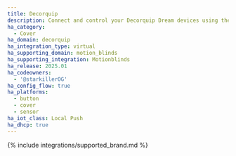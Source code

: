 ```yaml
---
title: Decorquip
description: Connect and control your Decorquip Dream devices using the Motionblinds integration
ha_category:
  - Cover
ha_domain: decorquip
ha_integration_type: virtual
ha_supporting_domain: motion_blinds
ha_supporting_integration: Motionblinds
ha_release: 2025.01
ha_codeowners:
  - '@starkillerOG'
ha_config_flow: true
ha_platforms:
  - button
  - cover
  - sensor
ha_iot_class: Local Push
ha_dhcp: true
---
```


{% include integrations/supported_brand.md %}
